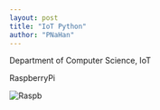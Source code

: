 ```yaml
---
layout: post
title: "IoT Python"
author: "PNaHan"
---
```


Department of Computer Science, IoT

RaspberryPi 

![Raspb](./img/Raspberry_Pi_Photo.jpg)
